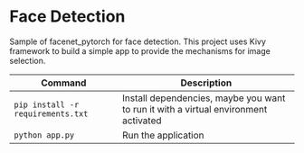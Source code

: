 # Face Detection

Sample of facenet_pytorch for face detection. This project uses Kivy framework to build a simple app to provide the mechanisms for image selection.

| Command | Description |
| --- | --- |
| `pip install -r requirements.txt` | Install dependencies, maybe you want to run it with a virtual environment activated |
| `python app.py` | Run the application |